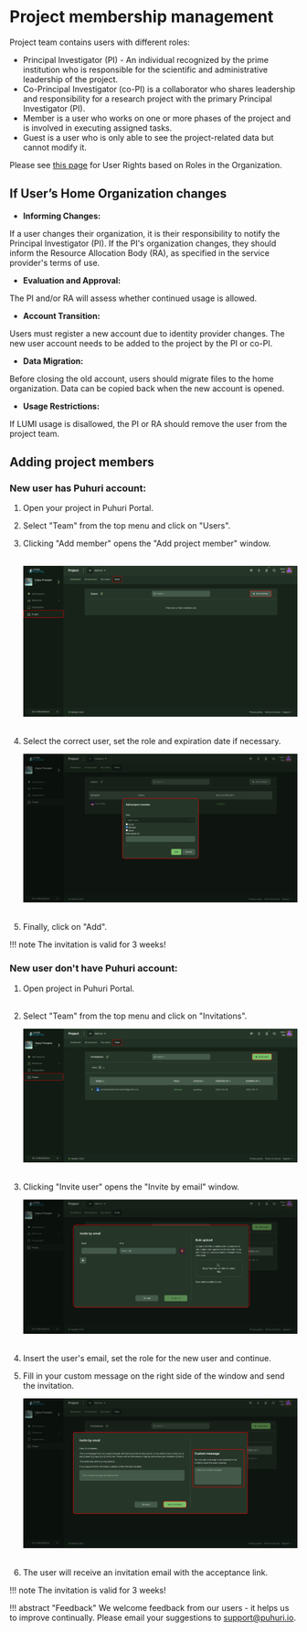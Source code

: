# Project membership management

Project team contains users with different roles:

- Principal Investigator (PI)  - An individual recognized by the prime institution who is responsible for the scientific and administrative leadership of the project.
- Co-Principal Investigator (co-PI) is a collaborator who shares leadership and responsibility for a research project with the primary Principal Investigator (PI).
- Member is a user who works on one or more phases of the project and is involved in executing assigned tasks.
- Guest is a user who is only able to see the project-related data but cannot modify it.
  
Please see [this page](https://puhuri.neic.no/user_guides/user_roles/) for User Rights based on Roles in the Organization.

## If User’s Home Organization changes

- <b>Informing Changes:</b>

If a user changes their organization, it is their responsibility to notify the Principal Investigator (PI).
If the PI's organization changes, they should inform the Resource Allocation Body (RA), as specified in the service provider's terms of use.

- <b>Evaluation and Approval:</b>

The PI and/or RA will assess whether continued usage is allowed.

- <b>Account Transition:</b>

Users must register a new account due to identity provider changes.
The new user account needs to be added to the project by the PI or co-PI.

- <b>Data Migration:</b>

Before closing the old account, users should migrate files to the home organization.
Data can be copied back when the new account is opened.

- <b>Usage Restrictions:</b>

If LUMI usage is disallowed, the PI or RA should remove the user from the project team.

## Adding project members

### New user has Puhuri account:

1. Open your project in Puhuri Portal.

2. Select "Team" from the top menu and click on "Users".

3. Clicking "Add member" opens the "Add project member" window.<br><br>

    ![Select organization](../../assets/add-member-1.jpg)<br><br>

4. Select the correct user, set the role and expiration date if necessary.<br><be>

    ![Select organization](../../assets/add-member-2.jpg)<br><br>

5. Finally, click on "Add".

!!! note
    The invitation is valid for 3 weeks!

### New user don't have Puhuri account:

1. Open project in Puhuri Portal.<br><br>
2. Select "Team" from the top menu and click on "Invitations".<br><be>

    ![Invite user](../../assets/invitation-1.jpg)<br><br>

3. Clicking "Invite user" opens the "Invite by email" window.<br><be>

    ![Invite user](../../assets/invitation-2.jpg)<br><br>

4. Insert the user's email, set the role for the new user and continue.<br><be>

5. Fill in your custom message on the right side of the window and send the invitation.<br><be>

    ![Invite user](../../assets/invitation-3.jpg)<br><br>

6. The user will receive an invitation email with the acceptance link.

!!! note
    The invitation is valid for 3 weeks!

!!! abstract "Feedback"
    We welcome feedback from our users - it helps us to improve continually. Please email your suggestions to [support@puhuri.io](mailto:support@puhuri.io).
